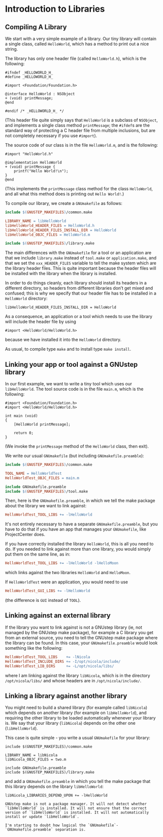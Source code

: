 # Introduction to Libraries

Compiling A Library
-------------------

We start with a very simple example of a library. Our tiny library will contain a single class, called `HelloWorld`, which has a method to print out a nice string.

The library has only one header file (called `HelloWorld.h`), which is the following:

```objc
#ifndef _HELLOWORLD_H_
#define _HELLOWORLD_H_

#import <Foundation/Foundation.h>

@interface HelloWorld : NSObject
+ (void) printMessage;
@end

#endif /* _HELLOWORLD_H_ */
```
(This header file quite simply says that `HelloWorld` is a subclass of `NSObject`, and implements a single class method `printMessage`; the `#ifdef`s are the standard way of protecting a C header file from multiple inclusions, but are not completely necessary if you use `#import`).

The source code of our class is in the file `HelloWorld.m`, and is the following:

```objc
#import "HelloWorld.h"

@implementation HelloWorld
+ (void) printMessage {
    printf("Hello World!\n");
} 
@end
```

(This implements the `printMessage` class method for the class `HelloWorld`, and all what this method does is printing out `Hello World!`.)

To compile our library, we create a `GNUmakefile` as follows:
```makefile
include $(GNUSTEP_MAKEFILES)/common.make

LIBRARY_NAME = libHelloWorld
libHelloWorld_HEADER_FILES = HelloWorld.h
libHelloWorld_HEADER_FILES_INSTALL_DIR = HelloWorld
libHelloWorld_OBJC_FILES = HelloWorld.m

include $(GNUSTEP_MAKEFILES)/library.make
```
The main differences with the `GNUmakefile` for a tool or an application are that we include `library.make` instead of `tool.make` or `application.make`, and that we set the `xxx_HEADER_FILES` variable to tell the make system which are the library header files. This is quite important because the header files will be installed with the library when the library is installed.

In order to do things cleanly, each library should install its headers in a different directory, so headers from different libraries don’t get mixed and confused; this is why we specify that our header file has to be installed in a `HelloWorld` directory:
```make
libHelloWorld_HEADER_FILES_INSTALL_DIR = HelloWorld
```
As a consequence, an application or a tool which needs to use the library will include the header file by using
```objc
#import <HelloWorld/HelloWorld.h>
```
because we have installed it into the `HelloWorld` directory.

As usual, to compile type `make` and to install type `make install`.

Linking your app or tool against a GNUstep library
--------------------------------------------------

In our first example, we want to write a tiny tool which uses our `libHelloWorld`. The tool source code is in the file `main.m`, which is the following:
```objc
#import <Foundation/Foundation.h>
#import <HelloWorld/HelloWorld.h>

int main (void)
{
    [HelloWorld printMessage];

    return 0;
}
```
(We invoke the `printMessage` method of the `HelloWorld` class, then exit).

We write our usual `GNUmakefile` (but including `GNUmakefile.preamble`):
```makefile
include $(GNUSTEP_MAKEFILES)/common.make

TOOL_NAME = HelloWorldTest
HelloWorldTest_OBJC_FILES = main.m

include GNUmakefile.preamble
include $(GNUSTEP_MAKEFILES)/tool.make
```
Then, here is the `GNUmakefile.preamble`, in which we tell the make package about the library we want to link against:
```makefile
HelloWorldTest_TOOL_LIBS += -lHelloWorld
```

It's not entirely necessary to have a separate `GNUmakefile.preamble`, but you have to do that if you have an app that manages your `GNUmakefile`, like ProjectCenter does.

If you have correctly installed the library `HelloWorld`, this is all you need to do. If you needed to link against more than one library, you would simply put them on the same line, as in:
```makefile
HelloWorldTest_TOOL_LIBS += -lHelloWorld -lHelloMoon
```
which links against the two libraries `HelloWorld` and `HelloMoon`.

If `HelloWorldTest` were an application, you would need to use
```makefile
HelloWorldTest_GUI_LIBS += -lHelloWorld
```
(the difference is `GUI` instead of `TOOL`).

Linking against an external library
-----------------------------------

If the library you want to link against is not a GNUstep library (ie, not managed by the GNUstep make package), for example a C library you get from an external source, you need to tell the GNUstep make package where the library can be found. In this case, your `GNUmakefile.preamble` would look something like the following:
```makefile
HelloWorldTest_TOOL_LIBS    += -lNicola
HelloWorldTest_INCLUDE_DIRS += -I/opt/nicola/include/
HelloWorldTest_LIB_DIRS     += -L/opt/nicola/libs/
```
where I am linking against the library `libNicola`, which is in the directory `/opt/nicola/libs/` and whose headers are in `/opt/nicola/include/`.

Linking a library against another library
-----------------------------------------

You might need to build a shared library (for example called `libNicola`) which depends on another library (for example on `libHelloWorld`), and requiring the other library to be loaded automatically whenever your library is. We say that your library (`libNicola`) depends on the other one (`libHelloWorld`).

This case is quite simple - you write a usual `GNUmakefile` for your library:
```objc
include $(GNUSTEP_MAKEFILES)/common.make

LIBRARY_NAME = libNicola
libNicola_OBJC_FILES = two.m

include GNUmakefile.preamble
include $(GNUSTEP_MAKEFILES)/library.make
```
and add a `GNUmakefile.preamble` in which you tell the make package that this library depends on the library `libHelloWorld`:
```objc
libNicola_LIBRARIES_DEPEND_UPON += -lHelloWorld
```

```{warning}
GNUstep make is not a package manager. It will not detect whether `libHelloWorld` is installed. It will not ensure that the correct version of `libHelloWorld` is installed. It will not automatically install or update `libHelloWorld`.
```

```{admonition} Editor's note
I'm starting to doubt how logical the `GNUmakefile`-`GNUmakefile.preamble` separation is.
```